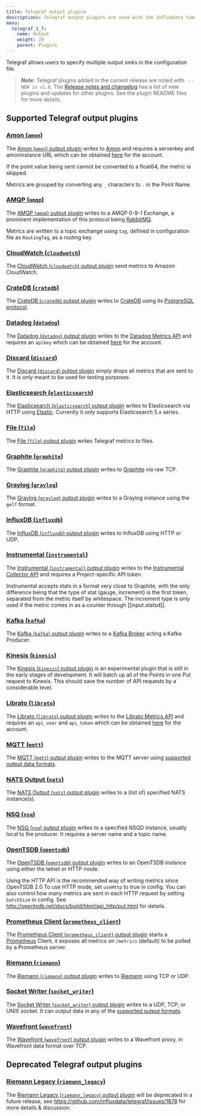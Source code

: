 ```yaml
---
title: Telegraf output plugins
descriptions: Telegraf output plugins are used with the InfluxData time series platform to transform, decorate, and filter metrics. Supported output plugins include Datadog, Elasticsearch, Graphite, InfluxDB, Kafka, MQTT, Prometheus Client, Riemann, and Wavefront.
menu:
  telegraf_1_7:
    name: Output
    weight: 20
    parent: Plugins
---
```


Telegraf allows users to specify multiple output sinks in the configuration file.

> ***Note:*** Telegraf plugins added in the current release are noted with ` -- NEW in v1.6`.
>The [Release notes and changelog](/telegraf/v1.6/about_the_project/release-notes-changelog) has a list of new plugins and updates for other plugins. See the plugin README files for more details.

## Supported Telegraf output plugins

### [Amon (`amon`)](https://github.com/influxdata/telegraf/tree/release-1.6/plugins/outputs/amon)

The [Amon (`amon`) output plugin](https://github.com/influxdata/telegraf/tree/release-1.6/plugins/outputs/amon) writes to [Amon](https://www.amon.cx) and requires a serverkey and amoninstance URL which can be obtained [here](https://www.amon.cx/docs/monitoring/) for the account.

If the point value being sent cannot be converted to a float64, the metric is skipped.

Metrics are grouped by converting any `_` characters to `.` in the Point Name.

### [AMQP (`amqp`)](https://github.com/influxdata/telegraf/tree/release-1.6/plugins/outputs/amqp)

The [AMQP (`amqp`) output plugin](https://github.com/influxdata/telegraf/tree/release-1.6/plugins/outputs/amqp) writes to a AMQP 0-9-1 Exchange, a prominent implementation of this protocol being [RabbitMQ](https://www.rabbitmq.com/).

Metrics are written to a topic exchange using `tag`, defined in configuration file as `RoutingTag`, as a routing key.

### [CloudWatch (`cloudwatch`)](https://github.com/influxdata/telegraf/tree/release-1.6/plugins/outputs/cloudwatch)

The [CloudWatch (`cloudwatch`) output plugin](https://github.com/influxdata/telegraf/tree/release-1.6/plugins/outputs/cloudwatch) send metrics to Amazon CloudWatch.

### [CrateDB (`cratedb`)](https://github.com/influxdata/telegraf/tree/master/plugins/outputs/cratedb)

The [CrateDB (`cratedb`) output plugin](https://github.com/influxdata/telegraf/tree/master/plugins/outputs/cratedb) writes to [CrateDB](https://crate.io/) using its [PostgreSQL protocol](https://crate.io/docs/crate/reference/protocols/postgres.html).

### [Datadog (`datadog`)](https://github.com/influxdata/telegraf/tree/release-1.6/plugins/outputs/datadog)

The [Datadog (`datadog`) output plugin](https://github.com/influxdata/telegraf/tree/release-1.6/plugins/outputs/datadog) writes to the [Datadog Metrics API](http://docs.datadoghq.com/api/#metrics) and requires an `apikey` which can be obtained [here](https://app.datadoghq.com/account/settings#api) for the account.

### [Discard (`discard`)](https://github.com/influxdata/telegraf/tree/release-1.6/plugins/outputs/discard)

The [Discard (`discard`) output plugin](https://github.com/influxdata/telegraf/tree/release-1.6/plugins/outputs/discard) simply drops all metrics that are sent to it. It is only meant to be used for testing purposes.

### [Elasticsearch (`elasticsearch`)](https://github.com/influxdata/telegraf/tree/release-1.6/plugins/outputs/elasticsearch)

The [Elasticsearch (`elasticsearch`) output plugin](https://github.com/influxdata/telegraf/tree/release-1.6/plugins/outputs/elasticsearch) writes to Elasticsearch via HTTP using [Elastic](http://olivere.github.io/elastic/). Currently it only supports Elasticsearch 5.x series.

### [File (`file`)](https://github.com/influxdata/telegraf/tree/release-1.6/plugins/outputs/file)

The [File (`file`) output plugin](https://github.com/influxdata/telegraf/tree/release-1.6/plugins/outputs/file) writes Telegraf metrics to files.

### [Graphite (`graphite`)](https://github.com/influxdata/telegraf/tree/release-1.6/plugins/outputs/graphite)

The [Graphite (`graphite`) output plugin](https://github.com/influxdata/telegraf/tree/release-1.6/plugins/outputs/graphite) writes to [Graphite](http://graphite.readthedocs.org/en/latest/index.html) via raw TCP.

### [Graylog (`graylog`)](https://github.com/influxdata/telegraf/tree/release-1.6/plugins/outputs/graylog)

The  [Graylog (`graylog`) output plugin](https://github.com/influxdata/telegraf/tree/release-1.6/plugins/outputs/graylog) writes to a Graylog instance using the `gelf` format.

### [InfluxDB (`influxdb`)](https://github.com/influxdata/telegraf/tree/release-1.6/plugins/outputs/influxdb)

The [InfluxDB (`influxdb`) output plugin](https://github.com/influxdata/telegraf/tree/release-1.6/plugins/outputs/influxdb) writes to InfluxDB using HTTP or UDP.

### [Instrumental (`instrumental`)](https://github.com/influxdata/telegraf/tree/release-1.6/plugins/outputs/instrumental)

The [Instrumental (`instrumental`) output plugin](https://github.com/influxdata/telegraf/tree/release-1.6/plugins/outputs/instrumental) writes to the [Instrumental Collector API](https://instrumentalapp.com/docs/tcp-collector) and requires a Project-specific API token.

Instrumental accepts stats in a format very close to Graphite, with the only difference being that the type of stat (gauge, increment) is the first token, separated from the metric itself by whitespace. The increment type is only used if the metric comes in as a counter through [[input.statsd]].

### [Kafka (`kafka`)](https://github.com/influxdata/telegraf/tree/release-1.6/plugins/outputs/kafka)

The [Kafka (`kafka`) output plugin](https://github.com/influxdata/telegraf/tree/release-1.6/plugins/outputs/kafka) writes to a [Kafka Broker](http://kafka.apache.org/07/quickstart.html) acting a Kafka Producer.

### [Kinesis (`kinesis`)](https://github.com/influxdata/telegraf/tree/release-1.6/plugins/outputs/kinesis)

The [Kinesis (`kinesis`) output plugin](https://github.com/influxdata/telegraf/tree/release-1.6/plugins/outputs/kinesis) is an experimental plugin that is still in the early stages of development. It will batch up all of the Points in one Put request to Kinesis. This should save the number of API requests by a considerable level.

### [Librato (`librato`)](https://github.com/influxdata/telegraf/tree/release-1.6/plugins/outputs/librato)

The [Librato (`librato`) output plugin](https://github.com/influxdata/telegraf/tree/release-1.6/plugins/outputs/librato) writes to the [Librato Metrics API](http://dev.librato.com/v1/metrics#metrics) and requires an `api_user` and `api_token` which can be obtained [here](https://metrics.librato.com/account/api_tokens) for the account.

### [MQTT (`mqtt`)](https://github.com/influxdata/telegraf/tree/release-1.6/plugins/outputs/mqtt)

The [MQTT (`mqtt`) output plugin](https://github.com/influxdata/telegraf/tree/release-1.6/plugins/outputs/mqtt) writes to the MQTT server using [supported output data formats](https://github.com/influxdata/telegraf/blob/master/docs/DATA_FORMATS_OUTPUT.md).

### [NATS Output (`nats`)](https://github.com/influxdata/telegraf/tree/release-1.6/plugins/outputs/nats)

The [NATS Output (`nats`) output plugin](https://github.com/influxdata/telegraf/tree/release-1.6/plugins/outputs/nats) writes to a (list of) specified NATS instance(s).

### [NSQ (`nsq`)](https://github.com/influxdata/telegraf/tree/release-1.6/plugins/outputs/nsq)

  The [NSQ (`nsq`) output plugin](https://github.com/influxdata/telegraf/tree/release-1.6/plugins/outputs/nsq) writes to a specified NSQD instance, usually local to the producer. It requires a server name and a topic name.

  ### [OpenTSDB (`opentsdb`)](https://github.com/influxdata/telegraf/tree/release-1.6/plugins/outputs/opentsdb)

  The [OpenTSDB (`opentsdb`) output plugin](https://github.com/influxdata/telegraf/tree/release-1.6/plugins/outputs/opentsdb) writes to an OpenTSDB instance using either the telnet or HTTP mode.

Using the HTTP API is the recommended way of writing metrics since OpenTSDB 2.0 To use HTTP mode, set `useHttp` to true in config. You can also control how many metrics are sent in each HTTP request by setting `batchSize` in config. See http://opentsdb.net/docs/build/html/api_http/put.html for details.

### [Prometheus Client (`prometheus_client`)](https://github.com/influxdata/telegraf/tree/release-1.6/plugins/outputs/prometheus_client)

The [Prometheus Client (`prometheus_client`) output plugin](https://github.com/influxdata/telegraf/tree/release-1.6/plugins/outputs/prometheus_client) starts a [Prometheus](https://prometheus.io/) Client, it exposes all metrics on `/metrics` (default) to be polled by a Prometheus server.

### [Riemann (`riemann`)](https://github.com/influxdata/telegraf/tree/release-1.6/plugins/outputs/riemann)

The [Riemann (`riemann`) output plugin](https://github.com/influxdata/telegraf/tree/release-1.6/plugins/outputs/riemann) writes to [Riemann](http://riemann.io/) using TCP or UDP.

### [Socket Writer (`socket_writer`)](https://github.com/influxdata/telegraf/tree/release-1.6/plugins/outputs/socket_writer)

The [Socket Writer (`socket_writer`) output plugin](https://github.com/influxdata/telegraf/tree/release-1.6/plugins/outputs/socket_writer) writes to a UDP, TCP, or UNIX socket. It can output data in any of the [supported output formats](https://github.com/influxdata/telegraf/blob/master/docs/DATA_FORMATS_OUTPUT.md).

### [Wavefront (`wavefront`)](https://github.com/influxdata/telegraf/tree/release-1.6/plugins/outputs/wavefront/README.md)

The [Wavefront (`wavefront`) output plugin](https://github.com/influxdata/telegraf/tree/release-1.6/plugins/outputs/wavefront/README.md) writes to a Wavefront proxy, in Wavefront data format over TCP.

## Deprecated Telegraf output plugins

### [Riemann Legacy (`riemann_legacy`)](https://github.com/influxdata/telegraf/tree/release-1.6/plugins/outputs/riemann_legacy)

The [Riemann Legacy (`riemann_legacy`) output plugin](https://github.com/influxdata/telegraf/tree/release-1.6/plugins/outputs/riemann_legacy) will be deprecated in a future release, see https://github.com/influxdata/telegraf/issues/1878 for more details & discussion.

